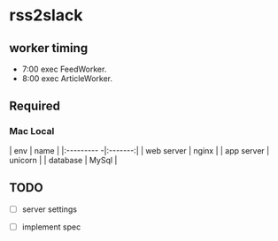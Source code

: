 # rss2slack

## worker timing

- 7:00 exec FeedWorker.
- 8:00 exec ArticleWorker.

## Required

### Mac Local

|    env     |   name  |
|:--------- -|:-------:|
| web server | nginx   |
| app server | unicorn |
| database   | MySql   |

## TODO

- [ ] server settings
- [ ] implement spec

